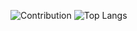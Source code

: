 ![Contribution](https://activity-graph.herokuapp.com/graph?username=gmchaturvedi1&theme=react-dark&hide_border=true&area=true)
![Top Langs](https://github-readme-stats.vercel.app/api/top-langs/?username=gmchaturved1&layout=compact)
